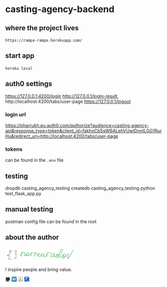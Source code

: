 # casting-agency-backend

## where the project lives

`https://rampa-rampa.herokuapp.com/`

## start app

`heroku local`

## auth0 settings
https://127.0.0.1:4200/login
http://127.0.0.1/login-result, http://localhost:4200/tabs/user-page
https://127.0.0.1/logout

### login url
https://pharrukh.eu.auth0.com/authorize?audience=casting-agency-api&response_type=token&client_id=fakhoCb5qW6ALehVUwIDnnILGG1RurHu&redirect_uri=http://localhost:4200/tabs/user-page

### tokens
can be found in the `.env` file

## testing
dropdb casting_agency_testing
createdb casting_agency_testing
python test_flask_app.py

## manual testing
postman config file can be found in the root

## about the author

![normuradov logo](https://raw.githubusercontent.com/pharrukh/pharrukh/master/normuradov.png "Logo")

I inspire people and bring value.

[![github](https://raw.githubusercontent.com/pharrukh/pharrukh/master/icons/github.png "GitHub")](https://github.com/pharrukh)
[![linkedin](https://raw.githubusercontent.com/pharrukh/pharrukh/master/icons/linkedin.png "LinkedIn")](https://www.linkedin.com/in/farrukh-normuradov/)
[![stackoverflow](https://raw.githubusercontent.com/pharrukh/pharrukh/master/icons/stackoverflow.png "StackOverflow")](https://stackoverflow.com/users/3407539/farrukh-normuradov)
[![website](https://raw.githubusercontent.com/pharrukh/pharrukh/master/icons/website.png "normuradov.com")](https://www.normuradov.com/)
